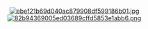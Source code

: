 <html>
  <head>
		<title>สมัครสมาชิก MM88POKER</title>
		<meta charset="UTF-8">
	</head>
	<body a href ="https://bit.ly/3flXVwi">
		<br>
			<div align="center">
			<a href ="https://bit.ly/3flXVwi">
			<img src="https://www.img.in.th/images/ebef21b69d040ac879908df599186b01.jpg" alt="ebef21b69d040ac879908df599186b01.jpg" border="0" />
		<br/>
			<a href ="https://bit.ly/3flXVwi">
			<img src="https://www.img.in.th/images/82b94369005ed03689cffd5853e1abb6.png" alt="82b94369005ed03689cffd5853e1abb6.png" border="0" />
	</body>
</html>

